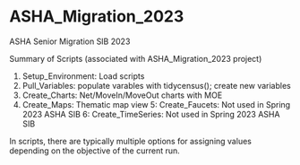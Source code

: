 # ASHA_Migration_2023
ASHA Senior Migration SIB 2023

Summary of Scripts (associated with ASHA_Migration_2023 project)
1. Setup_Environment: Load scripts
2. Pull_Variables: populate varables with tidycensus(); create new variables
3. Create_Charts: Net/MoveIn/MoveOut charts with MOE
4. Create_Maps: Thematic map view
5: Create_Faucets: Not used in Spring 2023 ASHA SIB
6: Create_TimeSeries: Not used in Spring 2023 ASHA SIB


In scripts, there are typically multiple options for assigning values depending on the objective of the current run.




